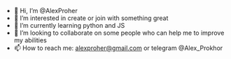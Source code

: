 - 👋 Hi, I’m @AlexProher
- 👀 I’m interested in create or join with something great
- 🌱 I’m currently learning python and JS
- 💞️ I’m looking to collaborate on some people who can help me to improve my abilities
- 📫 How to reach me: alexproher@gmail.com or telegram @Alex_Prokhor

<!---
AlexProher/AlexProher is a ✨ special ✨ repository because its `README.md` (this file) appears on your GitHub profile.
You can click the Preview link to take a look at your changes.
--->
